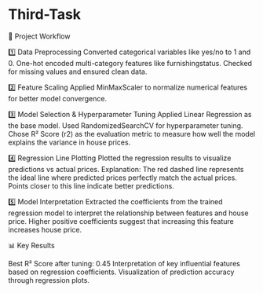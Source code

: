 # Third-Task

📝 Project Workflow

1️⃣ Data Preprocessing
Converted categorical variables like yes/no to 1 and 0.
One-hot encoded multi-category features like furnishingstatus.
Checked for missing values and ensured clean data.

2️⃣ Feature Scaling
Applied MinMaxScaler to normalize numerical features for better model convergence.

3️⃣ Model Selection & Hyperparameter Tuning
Applied Linear Regression as the base model.
Used RandomizedSearchCV for hyperparameter tuning.
Chose R² Score (r2) as the evaluation metric to measure how well the model explains the variance in house prices.

4️⃣ Regression Line Plotting
Plotted the regression results to visualize predictions vs actual prices.
Explanation:
The red dashed line represents the ideal line where predicted prices perfectly match the actual prices. Points closer to this line indicate better predictions.

5️⃣ Model Interpretation
Extracted the coefficients from the trained regression model to interpret the relationship between features and house price. Higher positive coefficients suggest that increasing this feature increases house price.

📊 Key Results

Best R² Score after tuning: 0.45
Interpretation of key influential features based on regression coefficients.
Visualization of prediction accuracy through regression plots.